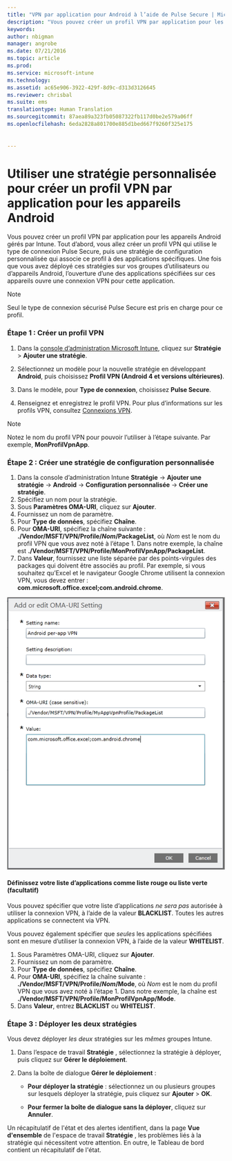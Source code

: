 ```yaml
---
title: "VPN par application pour Android à l’aide de Pulse Secure | Microsoft Intune"
description: "Vous pouvez créer un profil VPN par application pour les appareils Android gérés par Intune."
keywords: 
author: nbigman
manager: angrobe
ms.date: 07/21/2016
ms.topic: article
ms.prod: 
ms.service: microsoft-intune
ms.technology: 
ms.assetid: ac65e906-3922-429f-8d9c-d313d3126645
ms.reviewer: chrisbal
ms.suite: ems
translationtype: Human Translation
ms.sourcegitcommit: 87aea89a323fb05087322fb117d0be2e579a06ff
ms.openlocfilehash: 6eda2828a801700e885d1bed667f9260f325e175


---
```


# Utiliser une stratégie personnalisée pour créer un profil VPN par application pour les appareils Android

Vous pouvez créer un profil VPN par application pour les appareils Android gérés par Intune. Tout d’abord, vous allez créer un profil VPN qui utilise le type de connexion Pulse Secure, puis une stratégie de configuration personnalisée qui associe ce profil à des applications spécifiques. Une fois que vous avez déployé ces stratégies sur vos groupes d’utilisateurs ou d’appareils Android, l’ouverture d’une des applications spécifiées sur ces appareils ouvre une connexion VPN pour cette application.

> [!NOTE]
> 
> Seul le type de connexion sécurisé Pulse Secure est pris en charge pour ce profil.


### Étape 1 : Créer un profil VPN

1. Dans la [console d’administration Microsoft Intune](https://manage.microsoft.com), cliquez sur **Stratégie** > **Ajouter une stratégie**.
2. Sélectionnez un modèle pour la nouvelle stratégie en développant **Android**, puis choisissez **Profil VPN (Android 4 et versions ultérieures)**.

3. Dans le modèle, pour **Type de connexion**, choisissez **Pulse Secure**.
4. Renseignez et enregistrez le profil VPN. Pour plus d’informations sur les profils VPN, consultez [Connexions VPN](vpn-connections-in-microsoft-intune.md).

> [!NOTE]
> 
> Notez le nom du profil VPN pour pouvoir l’utiliser à l’étape suivante.   Par exemple, **MonProfilVpnApp**.

### Étape 2 : Créer une stratégie de configuration personnalisée

   1. Dans la console d’administration Intune **Stratégie** -> **Ajouter une stratégie** -> **Android** -> **Configuration personnalisée** -> **Créer une stratégie**.
   2. Spécifiez un nom pour la stratégie.
   3. Sous **Paramètres OMA-URI**, cliquez sur **Ajouter**.
   4. Fournissez un nom de paramètre.
   5. Pour **Type de données**, spécifiez **Chaîne**.
   6. Pour **OMA-URI**, spécifiez la chaîne suivante : **./Vendor/MSFT/VPN/Profile/*Nom*/PackageList**, où *Nom* est le nom du profil VPN que vous avez noté à l’étape 1. Dans notre exemple, la chaîne est **./Vendor/MSFT/VPN/Profile/MonProfilVpnApp/PackageList**.
   7.   Dans **Valeur**, fournissez une liste séparée par des points-virgules des packages qui doivent être associés au profil.  Par exemple, si vous souhaitez qu’Excel et le navigateur Google Chrome utilisent la connexion VPN, vous devez entrer : **com.microsoft.office.excel;com.android.chrome**.


   ![Exemple de stratégie personnalisée de VPN par application Android](..\media\android_per_app_vpn_oma_uri.png)
#### Définissez votre liste d’applications comme liste rouge ou liste verte (facultatif)
Vous pouvez spécifier que votre liste d’applications *ne sera pas* autorisée à utiliser la connexion VPN, à l’aide de la valeur **BLACKLIST**.  Toutes les autres applications se connectent via VPN.

Vous pouvez également spécifier que *seules* les applications spécifiées sont en mesure d’utiliser la connexion VPN, à l’aide de la valeur **WHITELIST**.


1.  Sous Paramètres OMA-URI, cliquez sur **Ajouter**.
2.  Fournissez un nom de paramètre.
3.  Pour **Type de données**, spécifiez **Chaîne**.
4.  Pour **OMA-URI**, spécifiez la chaîne suivante : **./Vendor/MSFT/VPN/Profile/*Nom*/Mode**, où *Nom* est le nom du profil VPN que vous avez noté à l’étape 1. Dans notre exemple, la chaîne est **./Vendor/MSFT/VPN/Profile/MonProfilVpnApp/Mode**.
5.  Dans **Valeur**, entrez **BLACKLIST** ou **WHITELIST**.



### Étape 3 : Déployer les deux stratégies

Vous devez déployer *les deux* stratégies sur les *mêmes* groupes Intune.

   1.  Dans l’espace de travail **Stratégie** , sélectionnez la stratégie à déployer, puis cliquez sur **Gérer le déploiement**.

2.  Dans la boîte de dialogue **Gérer le déploiement** :

    -   **Pour déployer la stratégie** : sélectionnez un ou plusieurs groupes sur lesquels déployer la stratégie, puis cliquez sur **Ajouter** &gt; **OK**.

    -   **Pour fermer la boîte de dialogue sans la déployer**, cliquez sur **Annuler**.

Un récapitulatif de l'état et des alertes identifient, dans la page **Vue d'ensemble** de l'espace de travail **Stratégie** , les problèmes liés à la stratégie qui nécessitent votre attention. En outre, le Tableau de bord contient un récapitulatif de l'état.



<!--HONumber=Aug16_HO2-->


